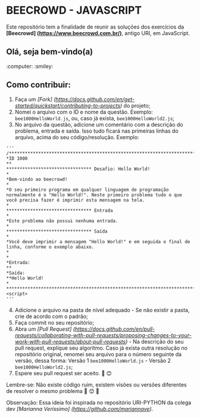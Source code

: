 # BEECROWD - JAVASCRIPT
Este repositório tem a finalidade de reunir as soluções dos exercícios da **[Beecrowd] (https://www.beecrowd.com.br/)**, antigo URI, em JavaScript. 


<h2>Olá, seja bem-vindo(a)</h2> :computer: :smiley:
  
## Como contribuir:
  
  1. Faça um *[Fork] (https://docs.github.com/en/get-started/quickstart/contributing-to-projects)* do projeto;
  2. Nomei o arquivo com o ID e nome da questão. Exemplo: `bee1000HelloWorld.js`, ou, caso já exista, `bee1000HelloWorld2.js`; 
  3. No arquivo da questão, adicione um comentário com a descrição do problema, entrada e saída. Isso tudo ficará nas primeiras linhas do arquivo, acima do seu código/resolução. Exemplo:
```
'''
/**********************************************************************************************
*ID 1000
**
******************************** Desafio: Hello World!
*
*Bem-vindo ao beecrowd!
*
*O seu primeiro programa em qualquer linguagem de programação normalmente é o "Hello World!". Neste primeiro problema tudo o que você precisa fazer é imprimir esta mensagem na tela.
*
******************************** Entrada
*
*Este problema não possui nenhuma entrada.
*
******************************** Saída
*
*Você deve imprimir a mensagem "Hello World!" e em seguida o final de linha, conforme o exemplo abaixo.
*
*
*Entrada:
**
*Saída:
**Hello World!
*
**********************************************************************************************/
<script>
'''
```
  4. Adicione o arquivo na pasta de nível adequado - Se não existir a pasta, crie de acordo com o padrão;
  5. Faça commit no seu repositório;
  6. Abra um *[Pull Request] (https://docs.github.com/en/pull-requests/collaborating-with-pull-requests/proposing-changes-to-your-work-with-pull-requests/about-pull-requests)*
    - Na descrição do seu pull request, explique seu algoritmo. Caso já exista outra resolução no repositório original, renomei seu arquivo para o número seguinte da versão, dessa forma: Versão 1 `bee1000HelloWorld.js` - Versão 2 `bee1000HelloWorld2.js`;
  7. Espere seu pull request ser aceito. :rocket: :blush:

Lembre-se: Não existe código ruim, existem visões ou versões diferentes de resolver o mesmo problema :cherry_blossom: :blush: :cherry_blossom:

Observação: Essa ideia foi inspirada no repositório URI-PYTHON da colega dev *[Marianna Veríssimo] (https://github.com/mariannave)*. 
